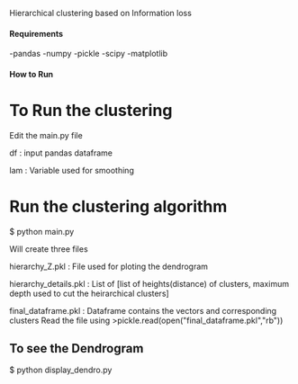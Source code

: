 
Hierarchical clustering based on Information loss

#### Requirements ####

-pandas
-numpy
-pickle
-scipy
-matplotlib

#### How to Run ####

# To Run the clustering

Edit the main.py file

df  : input pandas dataframe

lam : Variable used for smoothing

# Run the clustering algorithm

$ python main.py


Will create three files

hierarchy_Z.pkl      	: File used for ploting the dendrogram

hierarchy_details.pkl	: List of [list of heights(distance) of clusters, maximum depth used to cut the heirarchical clusters]

final_dataframe.pkl	: Dataframe contains the vectors and corresponding clusters
			  Read the file using >pickle.read(open("final_dataframe.pkl","rb"))

## To see the Dendrogram

$ python display_dendro.py


